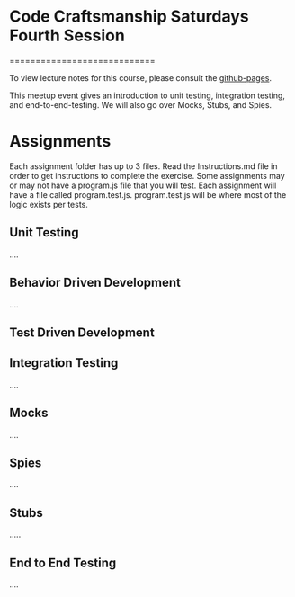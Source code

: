 # Code Craftsmanship Saturdays Fourth Session
============================

To view lecture notes for this course, please consult the
[github-pages](https://code-craftsmanship-saturdays.github.io/software-testing).

This meetup event gives an introduction to unit testing, integration testing,
and end-to-end-testing. We will also go over Mocks, Stubs, and Spies.

# Assignments

Each assignment folder has up to 3 files. 
Read the Instructions.md file in order to get instructions to complete the exercise.
Some assignments may or may not have a program.js file that you will test.
Each assignment will have a file called program.test.js.
program.test.js will be where most of the logic exists per tests.

## Unit Testing

....


## Behavior Driven Development

....

## Test Driven Development


## Integration Testing

....


## Mocks

....

## Spies

....


## Stubs

.....

## End to End Testing

....
